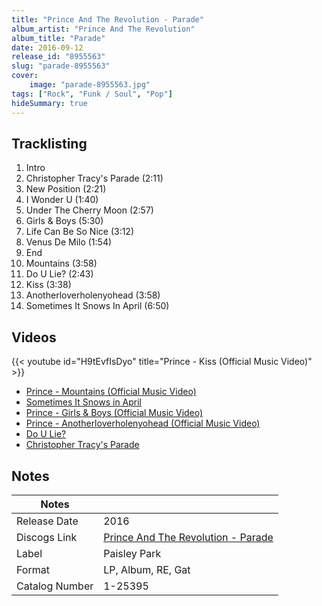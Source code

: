 ```yaml
---
title: "Prince And The Revolution - Parade"
album_artist: "Prince And The Revolution"
album_title: "Parade"
date: 2016-09-12
release_id: "8955563"
slug: "parade-8955563"
cover:
    image: "parade-8955563.jpg"
tags: ["Rock", "Funk / Soul", "Pop"]
hideSummary: true
---
```


## Tracklisting
1. Intro
2. Christopher Tracy's Parade (2:11)
3. New Position (2:21)
4. I Wonder U (1:40)
5. Under The Cherry Moon (2:57)
6. Girls & Boys (5:30)
7. Life Can Be So Nice (3:12)
8. Venus De Milo (1:54)
9. End
10. Mountains (3:58)
11. Do U Lie? (2:43)
12. Kiss (3:38)
13. Anotherloverholenyohead (3:58)
14. Sometimes It Snows In April (6:50)

## Videos
{{< youtube id="H9tEvfIsDyo" title="Prince - Kiss (Official Music Video)" >}}
- [Prince - Mountains (Official Music Video)](https://www.youtube.com/watch?v=_WmPeLOLDnA)
- [Sometimes It Snows in April](https://www.youtube.com/watch?v=ikZgBhSMSUM)
- [Prince - Girls & Boys (Official Music Video)](https://www.youtube.com/watch?v=gQcKgAsQHzs)
- [Prince - Anotherloverholenyohead (Official Music Video)](https://www.youtube.com/watch?v=Zc99JK9gHDk)
- [Do U Lie?](https://www.youtube.com/watch?v=FRaxAVVuqLs)
- [Christopher Tracy's Parade](https://www.youtube.com/watch?v=U2QWdZ7m_3o)

## Notes

| Notes          |             |
| ---------------| ----------- |
| Release Date   | 2016 |
| Discogs Link   | [Prince And The Revolution - Parade](https://www.discogs.com/release/8955563) |
| Label          | Paisley Park |
| Format         | LP, Album, RE, Gat |
| Catalog Number | 1-25395 |


